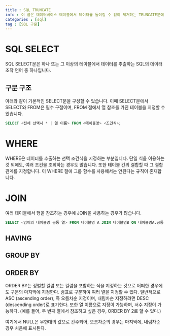 ```yaml
---
title : SQL TRUNCATE
info : 이 글은 데이터베이스 테이블에서 데이터를 돌이킬 수 없이 제거하는 TRUNCATE문에 대한 사용방법, 지침, 팁을 제공합니다.
categories : [sql]
tag : [SQL 구문]
---
```


# SQL SELECT
SQL SELECT문은 하나 또는 그 이상의 테이블에서 데이터를 추출하는 SQL의 데이터 조작 언어 중 하나입니다.

## 구문 구조
아래와 같이 기본적인 SELECT문을 구성할 수 있습니다.
이때 SELECT문에서 SELECT와 FROM은 필수 구절이며, FROM 절에서 열 참조를 가진 테이블을 지정할 수 있습니다.

```sql
SELECT <전체 선택시 * | 열 이름> FROM <테이블명> <조건식>;
```

# WHERE
WHERE은 데이터를 추출하는 선택 조건식을 지정하는 부분입니다. 단일 식을 이용하는 것 외에도, 여러 조건을 조회하는 경우도 많습니다. 또한 테이블 간의 결합할 때 그 결합 관계를 지정합니다. 이 WHERE 절에 그룹 함수를 사용해서는 안된다는 규칙이 존재합니다.

# JOIN
여러 테이블에서 행을 참조하는 경우에 JOIN을 사용하는 경우가 많습니다. 

```sql
SELECT <임이의 테이블명 공통 열> FROM 테이블명 A JOIN 테이블명B ON 테이블명A.공통   
```

## HAVING

## GROUP BY

## ORDER BY
ORDER BY는 정렬할 컬럼 또는 컬럼을 포함하는 식을 지정하는 것으로 어떠한 경우에도 구문의 마지막에 지정한다. 쉼표로 구분하여 여러 열을 지정할 수 있다. 일반적으로 ASC (ascending order), 즉 오름차순 지정이며, 내림차순 지정하려면 DESC (descending order)로 표기한다. 또한 열 이름으로 지정이 가능하며, 서수 지정이 가능하다. (예를 들어, 두 번째 열에서 참조하고 싶은 경우, ORDER BY 2로 할 수 있다.)

여기에서 NULL은 무한대의 값으로 간주되어, 오름차순의 경우는 마지막에, 내림차순 경우 처음에 표시된다.

